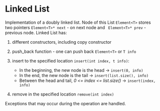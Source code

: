 # Linked List
Implementation of a doubly linked list.
Node of this List ``` Element<T> ``` stores two pointers  ``` Element<T>* next ``` - on next node and ``` Element<T>* prev``` - previous node.
Linked List has:
1) different constructors, including copy constructor
2) push_back function - one can push back ``` Element<T> ``` or ``` T info ```
3) insert to the specified location ``` insert(int index, t info) ```:

   + In the beginning, the new node is the head -> ``` insert(0, info) ``` 
   + In the end, the new node is the tail -> ``` insert(list.size(), info) ```
   + Between the head and tail, _0 <= index <= list.size()_ -> ``` insert(index, info) ```
4) remove in the specified location ``` remove(int index) ```

Exceptions that may occur during the operation are handled.
